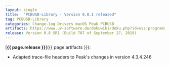 ```yaml
---
layout: single
title:  "PCBUSB-Library - Version 0.8.1 released"
tag: PCBUSB-Library
categories: Change-log Drivers macOS Peak PCBUSB
artifacts: https://www.uv-software.de/dokuwiki/doku.php?id=uvs:programs:pcbusb_library
release: Version 0.8 SR1 (Build 787 of September 27, 2019)
---
```

[**{{ page.release }}**]({{ page.artifacts }}):

- Adapted trace-file headers to Peak's changes in version 4.3.4.246

